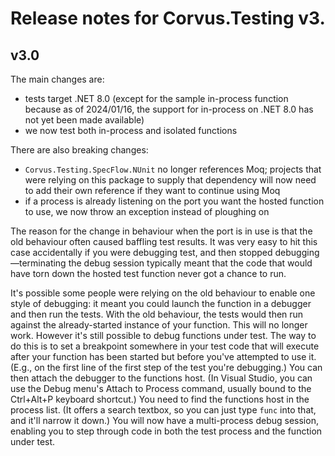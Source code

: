 # Release notes for Corvus.Testing v3.

## v3.0

The main changes are:

* tests target .NET 8.0 (except for the sample in-process function because as of 2024/01/16, the support for in-process on .NET 8.0 has not yet been made available)
* we now test both in-process and isolated functions

There are also breaking changes:

* `Corvus.Testing.SpecFlow.NUnit` no longer references Moq; projects that were relying on this package to supply that dependency will now need to add their own reference if they want to continue using Moq
* if a process is already listening on the port you want the hosted function to use, we now throw an exception instead of ploughing on

The reason for the change in behaviour when the port is in use is that the old behaviour often caused baffling test results. It was very easy to hit this case accidentally if you were debugging test, and then stopped debugging—terminating the debug session typically meant that the code that would have torn down the hosted test function never got a chance to run.

It's possible some people were relying on the old behaviour to enable one style of debugging: it meant you could launch the function in a debugger and then run the tests. With the old behaviour, the tests would then run against the already-started instance of your function. This will no longer work. However it's still possible to debug functions under test. The way to do this is to set a breakpoint somewhere in your test code that will execute after your function has been started but before you've attempted to use it. (E.g., on the first line of the first step of the test you're debugging.) You can then attach the debugger to the functions host. (In Visual Studio, you can use the Debug menu's Attach to Process command, usually bound to the Ctrl+Alt+P keyboard shortcut.) You need to find the functions host in the process list. (It offers a search textbox, so you can just type `func` into that, and it'll narrow it down.) You will now have a multi-process debug session, enabling you to step through code in both the test process and the function under test.
